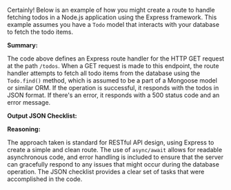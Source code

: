 Certainly! Below is an example of how you might create a route to handle fetching todos in a Node.js application using the Express framework. This example assumes you have a `Todo` model that interacts with your database to fetch the todo items.


**Summary:**

The code above defines an Express route handler for the HTTP GET request at the path `/todos`. When a GET request is made to this endpoint, the route handler attempts to fetch all todo items from the database using the `Todo.find()` method, which is assumed to be a part of a Mongoose model or similar ORM. If the operation is successful, it responds with the todos in JSON format. If there's an error, it responds with a 500 status code and an error message.

**Output JSON Checklist:**


**Reasoning:**

The approach taken is standard for RESTful API design, using Express to create a simple and clean route. The use of `async/await` allows for readable asynchronous code, and error handling is included to ensure that the server can gracefully respond to any issues that might occur during the database operation. The JSON checklist provides a clear set of tasks that were accomplished in the code.